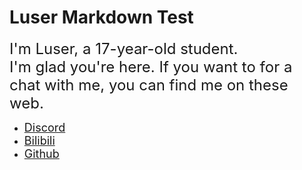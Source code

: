 # Luser Markdown Test

<font size=5>I'm Luser, a 17-year-old student.
</font>  
<font size=5>I'm glad you're here. If you want to for a chat with me, you can find me on these web.
</font>   

- [<font size=4>Discord</font>](https://discord.gg/ArBx5ydcXw)  
- [<font size=4>Bilibili</font>](https://space.bilibili.com/362836326?spm_id_from=333.1007.0.0)  
- [<font size=4>Github</font>](https://github.com/Lumorian)
